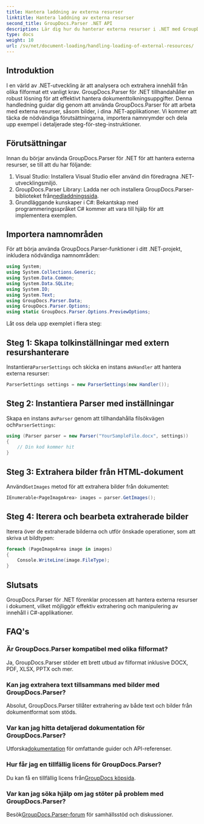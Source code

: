 ```yaml
---
title: Hantera laddning av externa resurser
linktitle: Hantera laddning av externa resurser
second_title: GroupDocs.Parser .NET API
description: Lär dig hur du hanterar externa resurser i .NET med GroupDocs.Parser för effektiv dokumentanalys och extrahering.
type: docs
weight: 10
url: /sv/net/document-loading/handling-loading-of-external-resources/
---
```

## Introduktion
I en värld av .NET-utveckling är att analysera och extrahera innehåll från olika filformat ett vanligt krav. GroupDocs.Parser för .NET tillhandahåller en robust lösning för att effektivt hantera dokumenttolkningsuppgifter. Denna handledning guidar dig genom att använda GroupDocs.Parser för att arbeta med externa resurser, såsom bilder, i dina .NET-applikationer. Vi kommer att täcka de nödvändiga förutsättningarna, importera namnrymder och dela upp exempel i detaljerade steg-för-steg-instruktioner.
## Förutsättningar
Innan du börjar använda GroupDocs.Parser för .NET för att hantera externa resurser, se till att du har följande:
1. Visual Studio: Installera Visual Studio eller använd din föredragna .NET-utvecklingsmiljö.
2. GroupDocs.Parser Library: Ladda ner och installera GroupDocs.Parser-biblioteket från[nedladdningssida](https://releases.groupdocs.com/parser/net/).
3. Grundläggande kunskaper i C#: Bekantskap med programmeringsspråket C# kommer att vara till hjälp för att implementera exemplen.

## Importera namnområden
För att börja använda GroupDocs.Parser-funktioner i ditt .NET-projekt, inkludera nödvändiga namnområden:
```csharp
using System;
using System.Collections.Generic;
using System.Data.Common;
using System.Data.SQLite;
using System.IO;
using System.Text;
using GroupDocs.Parser.Data;
using GroupDocs.Parser.Options;
using static GroupDocs.Parser.Options.PreviewOptions;
```

Låt oss dela upp exemplet i flera steg:
## Steg 1: Skapa tolkinställningar med extern resurshanterare
 Instantiera`ParserSettings` och skicka en instans av`Handler` att hantera externa resurser:
```csharp
ParserSettings settings = new ParserSettings(new Handler());
```
## Steg 2: Instantiera Parser med inställningar
 Skapa en instans av`Parser` genom att tillhandahålla filsökvägen och`ParserSettings`:
```csharp
using (Parser parser = new Parser("YourSampleFile.docx", settings))
{
    // Din kod kommer hit
}
```
## Steg 3: Extrahera bilder från HTML-dokument
 Använd`GetImages` metod för att extrahera bilder från dokumentet:
```csharp
IEnumerable<PageImageArea> images = parser.GetImages();
```
## Steg 4: Iterera och bearbeta extraherade bilder
Iterera över de extraherade bilderna och utför önskade operationer, som att skriva ut bildtypen:
```csharp
foreach (PageImageArea image in images)
{
    Console.WriteLine(image.FileType);
}
```

## Slutsats
GroupDocs.Parser för .NET förenklar processen att hantera externa resurser i dokument, vilket möjliggör effektiv extrahering och manipulering av innehåll i C#-applikationer.

## FAQ's
### Är GroupDocs.Parser kompatibel med olika filformat?
Ja, GroupDocs.Parser stöder ett brett utbud av filformat inklusive DOCX, PDF, XLSX, PPTX och mer.
### Kan jag extrahera text tillsammans med bilder med GroupDocs.Parser?
Absolut, GroupDocs.Parser tillåter extrahering av både text och bilder från dokumentformat som stöds.
### Var kan jag hitta detaljerad dokumentation för GroupDocs.Parser?
 Utforska[dokumentation](https://reference.groupdocs.com/parser/net/) för omfattande guider och API-referenser.
### Hur får jag en tillfällig licens för GroupDocs.Parser?
 Du kan få en tillfällig licens från[GroupDocs köpsida](https://purchase.groupdocs.com/temporary-license/).
### Var kan jag söka hjälp om jag stöter på problem med GroupDocs.Parser?
 Besök[GroupDocs.Parser-forum](https://forum.groupdocs.com/c/parser/17) för samhällsstöd och diskussioner.
